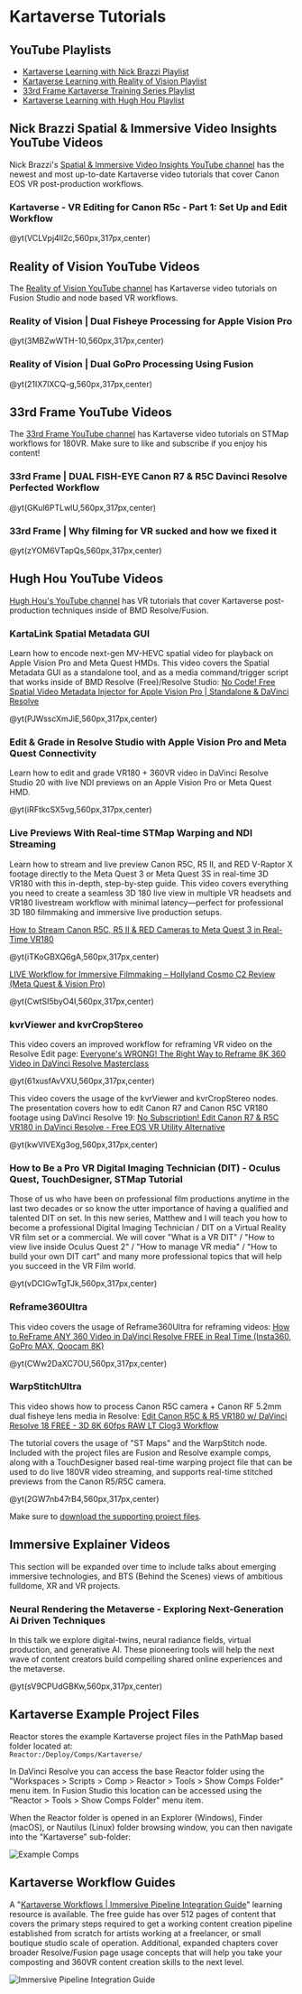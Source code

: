 # <a name="tutorials"></a>Kartaverse Tutorials

## YouTube Playlists

- [Kartaverse Learning with Nick Brazzi Playlist](https://youtube.com/playlist?list=PLVDcRvd92hcjXOUWo8Huef-6jDTNddFDp)
- [Kartaverse Learning with Reality of Vision Playlist](https://www.youtube.com/watch?v=3MBZwWTH-10&list=PLVDcRvd92hcjox3IMHXDDCvuNhX8nmm8k)
- [33rd Frame Kartaverse Training Series Playlist](https://www.youtube.com/playlist?list=PLVDcRvd92hchg57vEEeFtEkGNiac7RFSx)
- [Kartaverse Learning with Hugh Hou Playlist](https://www.youtube.com/playlist?list=PLVDcRvd92hcjStCDCyh_ysSqeRdSh6prl)

## Nick Brazzi Spatial & Immersive Video Insights YouTube Videos

Nick Brazzi's [Spatial & Immersive Video Insights YouTube channel](https://youtube.com/@spatialinsights) has the newest and most up-to-date Kartaverse video tutorials that cover Canon EOS VR post-production workflows.

### Kartaverse - VR Editing for Canon R5c - Part 1: Set Up and Edit Workflow

@yt(VCLVpj4lI2c,560px,317px,center)

## Reality of Vision YouTube Videos

The [Reality of Vision YouTube channel](https://www.youtube.com/@rovrw) has Kartaverse video tutorials on Fusion Studio and node based VR workflows.

### Reality of Vision | Dual Fisheye Processing for Apple Vision Pro

@yt(3MBZwWTH-10,560px,317px,center)

### Reality of Vision | Dual GoPro Processing Using Fusion

@yt(21IX7lXCQ-g,560px,317px,center)

## 33rd Frame YouTube Videos

The [33rd Frame YouTube channel](https://www.youtube.com/@33rdframe) has Kartaverse video tutorials on STMap workflows for 180VR. Make sure to like and subscribe if you enjoy his content!

### 33rd Frame | DUAL FISH-EYE Canon R7 & R5C Davinci Resolve Perfected Workflow

@yt(GKul6PTLwlU,560px,317px,center)

### 33rd Frame | Why filming for VR sucked and how we fixed it

@yt(zYOM6VTapQs,560px,317px,center)

## Hugh Hou YouTube Videos

[Hugh Hou's YouTube channel](https://www.youtube.com/@hughhou) has VR tutorials that cover Kartaverse post-production techniques inside of BMD Resolve/Fusion.

### KartaLink Spatial Metadata GUI

Learn how to encode next-gen MV-HEVC spatial video for playback on Apple Vision Pro and Meta Quest HMDs. This video covers the Spatial Metadata GUI as a standalone tool, and as a media command/trigger script that works inside of BMD Resolve (Free)/Resolve Studio: [No Code! Free Spatial Video Metadata Injector for Apple Vision Pro | Standalone & DaVinci Resolve](https://www.youtube.com/watch?v=PJWsscXmJiE)

@yt(PJWsscXmJiE,560px,317px,center)

### Edit & Grade in Resolve Studio with Apple Vision Pro and Meta Quest Connectivity

Learn how to edit and grade VR180 + 360VR video in DaVinci Resolve Studio 20 with live NDI previews on an Apple Vision Pro or Meta Quest HMD.

@yt(iRFtkcSX5vg,560px,317px,center)

### Live Previews With Real-time STMap Warping and NDI Streaming

Learn how to stream and live preview Canon R5C, R5 II, and RED V-Raptor X footage directly to the Meta Quest 3 or Meta Quest 3S in real-time 3D VR180 with this in-depth, step-by-step guide. This video covers everything you need to create a seamless 3D 180 live view in multiple VR headsets and VR180 livestream workflow with minimal latency—perfect for professional 3D 180 filmmaking and immersive live production setups. 

[How to Stream Canon R5C, R5 II & RED Cameras to Meta Quest 3 in Real-Time VR180](https://www.youtube.com/watch?v=iTKoGBXQ6gA)

@yt(iTKoGBXQ6gA,560px,317px,center)

[LIVE Workflow for Immersive Filmmaking – Hollyland Cosmo C2 Review (Meta Quest & Vision Pro)](https://www.youtube.com/watch?v=CwtSI5byO4I)

@yt(CwtSI5byO4I,560px,317px,center)

### kvrViewer and kvrCropStereo

This video covers an improved workflow for reframing VR video on the Resolve Edit page: [Everyone's WRONG! The Right Way to Reframe 8K 360 Video in DaVinci Resolve Masterclass](https://www.youtube.com/watch?v=61xusfAvVXU)

@yt(61xusfAvVXU,560px,317px,center)

This video covers the usage of the kvrViewer and kvrCropStereo nodes. The presentation covers how to edit Canon R7 and Canon R5C VR180 footage using DaVinci Resolve 19: [No Subscription! Edit Canon R7 & R5C VR180 in DaVinci Resolve - Free EOS VR Utility Alternative](https://www.youtube.com/watch?v=kwVlVEXg3og)

@yt(kwVlVEXg3og,560px,317px,center)

### How to Be a Pro VR Digital Imaging Technician (DIT) - Oculus Quest, TouchDesigner, STMap Tutorial

Those of us who have been on professional film productions anytime in the last two decades or so know the utter importance of having a qualified and talented DIT on set. In this new series, Matthew and I will teach you how to become a professional Digital Imaging Technician / DIT on a Virtual Reality VR film set or a commercial. We will cover "What is a VR DIT" / "How to view live inside Oculus Quest 2" / "How to manage VR media" / "How to build your own DIT cart" and many more professional topics that will help you succeed in the VR Film world.

@yt(vDCIGwTgTJk,560px,317px,center)

### Reframe360Ultra

This video covers the usage of Reframe360Ultra for reframing videos:
[How to ReFrame ANY 360 Video in DaVinci Resolve FREE in Real Time (Insta360, GoPro MAX, Qoocam 8K)](https://www.youtube.com/watch?v=CWw2DaXC7OU)

@yt(CWw2DaXC7OU,560px,317px,center)

### WarpStitchUltra

This video shows how to process Canon R5C camera + Canon RF 5.2mm dual fisheye lens media in Resolve:
[Edit Canon R5C & R5 VR180 w/ DaVinci Resolve 18 FREE - 3D 8K 60fps RAW LT Clog3 Workflow](https://www.youtube.com/watch?v=2GW7nb47rB4)

The tutorial covers the usage of "ST Maps" and the WarpStitch node. Included with the project files are Fusion and Resolve example comps, along with a TouchDesigner based real-time warping project file that can be used to do live 180VR video streaming, and supports real-time stitched previews from the Canon R5/R5C camera.

@yt(2GW7nb47rB4,560px,317px,center)

Make sure to [download the supporting project files](https://drive.google.com/file/d/1H-owMeadqekZ42BgmqeaPHr9Ry2cHFP8/view).


## Immersive Explainer Videos

This section will be expanded over time to include talks about emerging immersive technologies, and BTS (Behind the Scenes) views of ambitious fulldome, XR and VR projects.

### Neural Rendering the Metaverse - Exploring Next-Generation Ai Driven Techniques

In this talk we explore digital-twins, neural radiance fields, virtual production, and generative AI. These pioneering tools will help the next wave of content creators build compelling shared online experiences and the metaverse.

@yt(sV9CPUdGBKw,560px,317px,center)

## Kartaverse Example Project Files

Reactor stores the example Kartaverse project files in the PathMap based folder located at:  
```Reactor:/Deploy/Comps/Kartaverse/```

In DaVinci Resolve you can access the base Reactor folder using the "Workspaces > Scripts > Comp > Reactor > Tools > Show Comps Folder" menu item. In Fusion Studio this location can be accessed using the "Reactor > Tools > Show Comps Folder" menu item.

When the Reactor folder is opened in an Explorer (Windows), Finder (macOS), or Nautilus (Linux) folder browsing window, you can then navigate into the "Kartaverse" sub-folder:

![Example Comps](Images/reactor-kartaverse-example-comps.png)

## Kartaverse Workflow Guides

A "[Kartaverse Workflows | Immersive Pipeline Integration Guide](https://docs.google.com/document/d/1tewIaHZh8mWI8x5BzlpZBkF8eXhK2b_XhTWiU_93HBA)" learning resource is available. The free guide has over 512 pages of content that covers the primary steps required to get a working content creation pipeline established from scratch for artists working at a freelancer, or small boutique studio scale of operation. Additional, expanded chapters cover broader Resolve/Fusion page usage concepts that will help you take your composting and 360VR content creation skills to the next level.

![Immersive Pipeline Integration Guide](Images/kartaverse-pipeline-guide.png)
